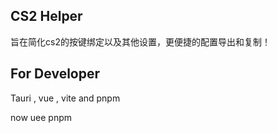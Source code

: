 ## CS2 Helper

旨在简化cs2的按键绑定以及其他设置，更便捷的配置导出和复制！


## For Developer

Tauri , vue , vite and pnpm

now uee pnpm